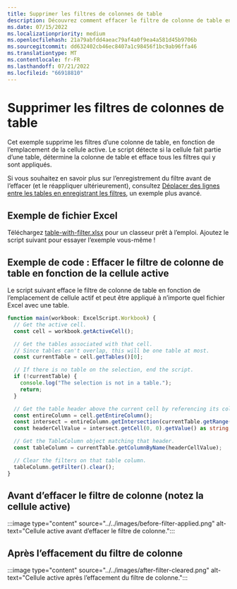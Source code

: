 ```yaml
---
title: Supprimer les filtres de colonnes de table
description: Découvrez comment effacer le filtre de colonne de table en fonction de l’emplacement de cellule actif.
ms.date: 07/15/2022
ms.localizationpriority: medium
ms.openlocfilehash: 21a79abfdd4aeac79af4a0f9ea4a581d45b9706b
ms.sourcegitcommit: dd632402cb46ec8407a1c98456f1bc9ab96ffa46
ms.translationtype: MT
ms.contentlocale: fr-FR
ms.lasthandoff: 07/21/2022
ms.locfileid: "66918810"
---
```

# <a name="remove-table-column-filters"></a>Supprimer les filtres de colonnes de table

Cet exemple supprime les filtres d’une colonne de table, en fonction de l’emplacement de la cellule active. Le script détecte si la cellule fait partie d’une table, détermine la colonne de table et efface tous les filtres qui y sont appliqués.

Si vous souhaitez en savoir plus sur l’enregistrement du filtre avant de l’effacer (et le réappliquer ultérieurement), consultez [Déplacer des lignes entre les tables en enregistrant les filtres](move-rows-across-tables.md), un exemple plus avancé.

## <a name="sample-excel-file"></a>Exemple de fichier Excel

Téléchargez <a href="table-with-filter.xlsx">table-with-filter.xlsx</a> pour un classeur prêt à l’emploi. Ajoutez le script suivant pour essayer l’exemple vous-même !

## <a name="sample-code-clear-table-column-filter-based-on-active-cell"></a>Exemple de code : Effacer le filtre de colonne de table en fonction de la cellule active

Le script suivant efface le filtre de colonne de table en fonction de l’emplacement de cellule actif et peut être appliqué à n’importe quel fichier Excel avec une table.

```TypeScript
function main(workbook: ExcelScript.Workbook) {
  // Get the active cell.
  const cell = workbook.getActiveCell();

  // Get the tables associated with that cell.
  // Since tables can't overlap, this will be one table at most.
  const currentTable = cell.getTables()[0];

  // If there is no table on the selection, end the script.
  if (!currentTable) {
    console.log("The selection is not in a table.");
    return;
  }

  // Get the table header above the current cell by referencing its column.
  const entireColumn = cell.getEntireColumn();
  const intersect = entireColumn.getIntersection(currentTable.getRange());
  const headerCellValue = intersect.getCell(0, 0).getValue() as string;

  // Get the TableColumn object matching that header.
  const tableColumn = currentTable.getColumnByName(headerCellValue);

  // Clear the filters on that table column.
  tableColumn.getFilter().clear();
}
```

## <a name="before-clearing-column-filter-notice-the-active-cell"></a>Avant d’effacer le filtre de colonne (notez la cellule active)

:::image type="content" source="../../images/before-filter-applied.png" alt-text="Cellule active avant d’effacer le filtre de colonne.":::

## <a name="after-clearing-column-filter"></a>Après l’effacement du filtre de colonne

:::image type="content" source="../../images/after-filter-cleared.png" alt-text="Cellule active après l’effacement du filtre de colonne.":::
